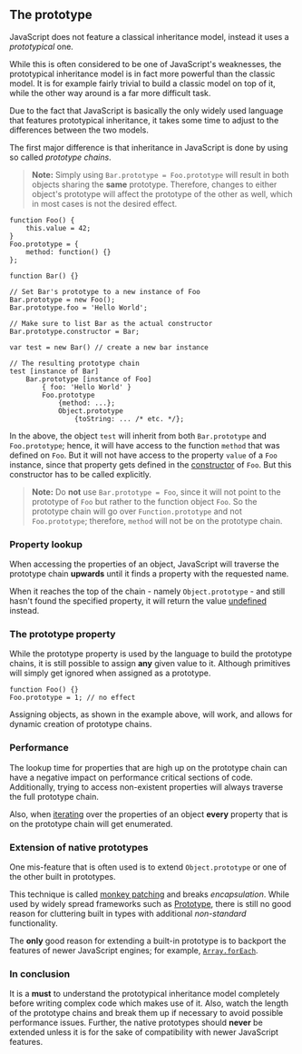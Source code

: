 ## The prototype

JavaScript does not feature a classical inheritance model, instead it uses a 
*prototypical* one. 

While this is often considered to be one of JavaScript's weaknesses, the 
prototypical inheritance model is in fact more powerful than the classic model. 
It is for example fairly trivial to build a classic model on top of it, while the
other way around is a far more difficult task.

Due to the fact that JavaScript is basically the only widely used language that
features prototypical inheritance, it takes some time to adjust to the 
differences between the two models. 

The first major difference is that inheritance in JavaScript is done by using so
called *prototype chains*.
                
> **Note:** Simply using `Bar.prototype = Foo.prototype` will result in both objects
> sharing the **same** prototype. Therefore, changes to either object's prototype 
> will affect the prototype of the other as well, which in most cases is not the 
> desired effect.

    function Foo() {
        this.value = 42;
    }
    Foo.prototype = {
        method: function() {}
    };

    function Bar() {}

    // Set Bar's prototype to a new instance of Foo
    Bar.prototype = new Foo();
    Bar.prototype.foo = 'Hello World';

    // Make sure to list Bar as the actual constructor
    Bar.prototype.constructor = Bar;

    var test = new Bar() // create a new bar instance

    // The resulting prototype chain
    test [instance of Bar]
        Bar.prototype [instance of Foo] 
            { foo: 'Hello World' }
            Foo.prototype
                {method: ...};
                Object.prototype
                    {toString: ... /* etc. */};

In the above, the object `test` will inherit from both `Bar.prototype` and
`Foo.prototype`; hence, it will have access to the function `method` that was 
defined on `Foo`. But it will not have access to the property `value` of a 
`Foo` instance, since that property gets defined in the [constructor](#constructor)
of `Foo`. But this constructor has to be called explicitly.

> **Note:** Do **not** use `Bar.prototype = Foo`, since it will not point to 
> the prototype of `Foo` but rather to the function object `Foo`. So the 
> prototype chain will go over `Function.prototype` and not `Foo.prototype`;
> therefore, `method` will not be on the prototype chain.

### Property lookup

When accessing the properties of an object, JavaScript will traverse the
prototype chain **upwards** until it finds a property with the requested name.

When it reaches the top of the chain - namely `Object.prototype` - and still
hasn't found the specified property, it will return the value
[undefined](#undefined) instead.

### The prototype property

While the prototype property is used by the language to build the prototype
chains, it is still possible to assign **any** given value to it. Although 
primitives will simply get ignored when assigned as a prototype.

    function Foo() {}
    Foo.prototype = 1; // no effect

Assigning objects, as shown in the example above, will work, and allows for dynamic
creation of prototype chains.

### Performance

The lookup time for properties that are high up on the prototype chain can have a
negative impact on performance critical sections of code. Additionally, trying to 
access non-existent properties will always traverse the full prototype chain. 

Also, when [iterating](#the-for-in-loop) over the properties of an object 
**every** property that is on the prototype chain will get enumerated.

### Extension of native prototypes

One mis-feature that is often used is to extend `Object.prototype` or one of the
other built in prototypes.

This technique is called [monkey patching][1] and breaks *encapsulation*. While 
used by widely spread frameworks such as [Prototype][2], there is still no good 
reason for cluttering built in types with additional *non-standard* functionality.

The **only** good reason for extending a built-in prototype is to backport 
the features of newer JavaScript engines; for example, 
[`Array.forEach`][3].

### In conclusion

It is a **must** to understand the prototypical inheritance model completely 
before writing complex code which makes use of it. Also, watch the length of 
the prototype chains and break them up if necessary to avoid possible 
performance issues. Further, the native prototypes should **never** be extended 
unless it is for the sake of compatibility with newer JavaScript features.

[1]: http://en.wikipedia.org/wiki/Monkey_patch
[2]: http://prototypejs.org/
[3]: https://developer.mozilla.org/en/JavaScript/Reference/Global_Objects/Array/forEach


